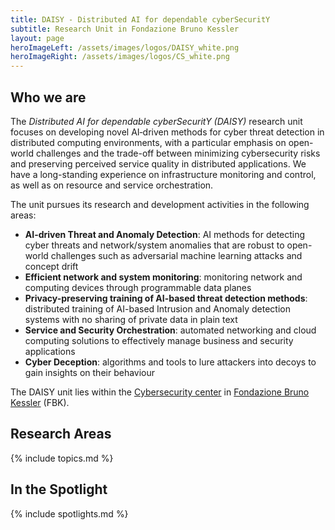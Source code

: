```yaml
---
title: DAISY - Distributed AI for dependable cyberSecuritY
subtitle: Research Unit in Fondazione Bruno Kessler
layout: page
heroImageLeft: /assets/images/logos/DAISY_white.png
heroImageRight: /assets/images/logos/CS_white.png
---
```


## Who we are

The *Distributed AI for dependable cyberSecuritY (DAISY)* research unit
focuses on developing novel AI‑driven methods for cyber threat detection in distributed computing environments, with a particular emphasis on open-world challenges and the trade-off between minimizing cybersecurity risks and preserving perceived service quality in distributed applications. We have a long-standing experience on
infrastructure monitoring and control, as well as on resource and service orchestration.

The unit pursues its research and development activities in the
following areas:

- **AI-driven Threat and Anomaly Detection**: AI methods for detecting cyber threats and network/system anomalies that are robust to open-world challenges such as adversarial machine learning attacks and concept drift 
- **Efficient network and system monitoring**: monitoring network and computing devices through programmable data planes
- **Privacy-preserving training of AI-based threat detection methods**: distributed training of AI-based Intrusion and Anomaly detection systems with no sharing of private data in plain text
- **Service and Security Orchestration**: automated networking and cloud
  computing solutions to effectively manage business and security
  applications
- **Cyber Deception**: algorithms and tools to lure attackers into decoys
  to gain insights on their behaviour

The DAISY unit lies within the [Cybersecurity center](https://cs.fbk.eu/) in [Fondazione Bruno Kessler](https://www.fbk.eu) (FBK).

## Research Areas

{% include topics.md %}

## In the Spotlight

{% include spotlights.md %}